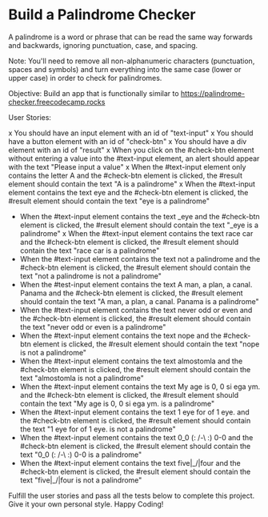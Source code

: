 # Build a Palindrome Checker

A palindrome is a word or phrase that can be read the same way forwards and backwards, ignoring punctuation, case, and spacing.

Note: You'll need to remove all non-alphanumeric characters (punctuation, spaces and symbols) and turn everything into the same case (lower or upper case) in order to check for palindromes.

Objective: Build an app that is functionally similar to https://palindrome-checker.freecodecamp.rocks

User Stories:

x You should have an input element with an id of "text-input"
x You should have a button element with an id of "check-btn"
x You should have a div element with an id of "result"
x When you click on the #check-btn element without entering a value into the #text-input element, an alert should appear with the text "Please input a value"
x When the #text-input element only contains the letter A and the #check-btn element is clicked, the #result element should contain the text "A is a palindrome"
x When the #text-input element contains the text eye and the #check-btn element is clicked, the #result element should contain the text "eye is a palindrome"
- When the #text-input element contains the text _eye and the #check-btn element is clicked, the #result element should contain the text "_eye is a palindrome"
x When the #text-input element contains the text race car and the #check-btn element is clicked, the #result element should contain the text "race car is a palindrome"
- When the #text-input element contains the text not a palindrome and the #check-btn element is clicked, the #result element should contain the text "not a palindrome is not a palindrome"
- When the #test-input element contains the text A man, a plan, a canal. Panama and the #check-btn element is clicked, the #result element should contain the text "A man, a plan, a canal. Panama is a palindrome"
- When the #text-input element contains the text never odd or even and the #check-btn element is clicked, the #result element should contain the text "never odd or even is a palindrome"
- When the #text-input element contains the text nope and the #check-btn element is clicked, the #result element should contain the text "nope is not a palindrome"
- When the #text-input element contains the text almostomla and the #check-btn element is clicked, the #result element should contain the text "almostomla is not a palindrome"
- When the #text-input element contains the text My age is 0, 0 si ega ym. and the #check-btn element is clicked, the #result element should contain the text "My age is 0, 0 si ega ym. is a palindrome"
- When the #text-input element contains the text 1 eye for of 1 eye. and the #check-btn element is clicked, the #result element should contain the text "1 eye for of 1 eye. is not a palindrome"
- When the #text-input element contains the text 0_0 (: /-\ :) 0-0 and the #check-btn element is clicked, the #result element should contain the text "0_0 (: /-\ :) 0-0 is a palindrome"
- When the #text-input element contains the text five|\_/|four and the #check-btn element is clicked, the #result element should contain the text "five|\_/|four is not a palindrome"

Fulfill the user stories and pass all the tests below to complete this project. Give it your own personal style. Happy Coding!